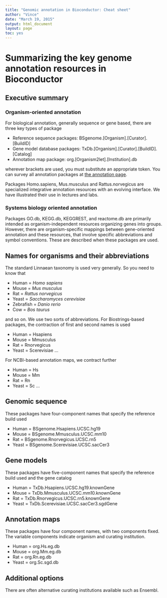 ```yaml
---
title: "Genomic annotation in Bioconductor: Cheat sheet"
author: "Vince"
date: "March 19, 2015"
output: html_document
layout: page
toc: yes
---
```




# Summarizing the key genome annotation resources in Bioconductor

## Executive summary

### Organism-oriented annotation

For biological annotation, generally sequence or gene based, there
are three key types of package

* Reference sequence packages: BSgenome.[Organism].[Curator].[BuildID]
* Gene model database packages: TxDb.[Organism].[Curator].[BuildID].[Catalog]
* Annotation map package: org.[Organism2let].[Institution].db

wherever brackets are used, you must substitute an appropriate token.
You can survey all annotation packages at [the annotation page](http://bioconductor.org/packages/release/BiocViews.html#___AnnotationData).

Packages Homo.sapiens, Mus.musculus and Rattus.norvegicus are specialized
integrative annotation resources with an evolving interface.  We have
illustrated their use in lectures and labs.

### Systems biology oriented annotation

Packages GO.db, KEGG.db, KEGGREST, and reactome.db are primarily
intended as organism-independent resources organizing genes into
groups.  However, there are organism-specific mappings between
gene-oriented annotation and these resources, that involve specific
abbreviations and symbol conventions.  These are described
when these packages are used.

## Names for organisms and their abbreviations

The standard Linnaean taxonomy is used very generally.  So you
need to know that

* Human = *Homo sapiens*
* Mouse = *Mus musculus*
* Rat = *Rattus norvegicus*
* Yeast = *Saccharomyces cerevisiae*
* Zebrafish = *Danio rerio*
* Cow = *Bos taurus*

and so on.  We use two sorts of abbreviations.  For
Biostrings-based packages, the contraction of first
and second names is used

* Human = Hsapiens
* Mouse = Mmusculus
* Rat = Rnorvegicus
* Yeast = Scerevisiae ...

For NCBI-based annotation maps, we contract further

* Human = Hs
* Mouse = Mm
* Rat = Rn
* Yeast = Sc ...

## Genomic sequence

These packages have four-component names that specify the reference build used

* Human = BSgenome.Hsapiens.UCSC.hg19
* Mouse = BSgenome.Mmusculus.UCSC.mm10
* Rat = BSgenome.Rnorvegicus.UCSC.rn5
* Yeast = BSgenome.Scerevisiae.UCSC.sacCer3

## Gene models

These packages have five-component names that specify the reference build used and
the gene catalog

* Human = TxDb.Hsapiens.UCSC.hg19.knownGene
* Mouse = TxDb.Mmusculus.UCSC.mm10.knownGene
* Rat = TxDb.Rnorvegicus.UCSC.rn5.knownGene
* Yeast = TxDb.Scerevisiae.UCSC.sacCer3.sgdGene

## Annotation maps

These packages have four component names, with two components fixed.  The
variable components indicate organism and curating institution.

* Human = org.Hs.eg.db
* Mouse = org.Mm.eg.db
* Rat = org.Rn.eg.db
* Yeast = org.Sc.sgd.db

## Additional options

There are often alternative curating institutions available such as
Ensembl.

